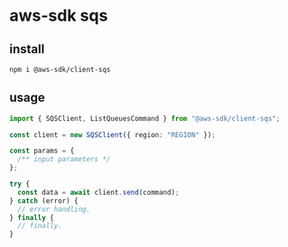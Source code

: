 # aws-sdk sqs

## install

```sh
npm i @aws-sdk/client-sqs
```

## usage

```ts
import { SQSClient, ListQueuesCommand } from "@aws-sdk/client-sqs";

const client = new SQSClient({ region: "REGION" });

const params = {
  /** input parameters */
};

try {
  const data = await client.send(command);
} catch (error) {
  // error handling.
} finally {
  // finally.
}
```
